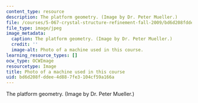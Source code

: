 ```yaml
---
content_type: resource
description: The platform geometry. (Image by Dr. Peter Mueller.)
file: /courses/5-067-crystal-structure-refinement-fall-2009/bd6d208fddee4d887fe3104cf59a166a_5-067f09.jpg
file_type: image/jpeg
image_metadata:
  caption: The platform geometry. (Image by Dr. Peter Mueller.)
  credit: ''
  image-alt: Photo of a machine used in this course.
learning_resource_types: []
ocw_type: OCWImage
resourcetype: Image
title: Photo of a machine used in this course
uid: bd6d208f-ddee-4d88-7fe3-104cf59a166a
---
```

The platform geometry. (Image by Dr. Peter Mueller.)

